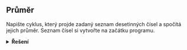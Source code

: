## Průměr

Napište cyklus, který projde zadaný seznam desetinných čísel a spočítá jejich průměr. Seznam čísel si vytvořte na
začátku programu.

<details>
<summary><b>Řešení</b></summary>


```python
cisla = [10.5, 13.3, 17.2, 11.5]
soucet = 0
for cislo in cisla:
    soucet += cislo
prumer = soucet / len(cisla)
print(prumer)
```

</details>
